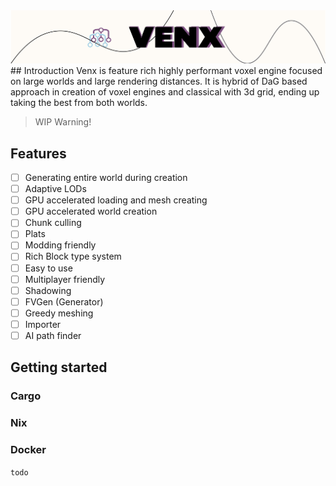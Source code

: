 <img src="assets/venx-splash.png" alt="Venx" />
## Introduction
Venx is feature rich highly performant voxel engine focused on large worlds and large rendering distances. It is hybrid of DaG based approach in creation of voxel engines and classical with 3d grid, ending up taking the best from both worlds.

> WIP Warning!
## Features
- [ ] Generating entire world during creation
- [ ] Adaptive LODs
- [ ] GPU accelerated loading and mesh creating
- [ ] GPU accelerated world creation
- [ ] Chunk culling
- [ ] Plats
- [ ] Modding friendly
- [ ] Rich Block type system
- [ ] Easy to use
- [ ] Multiplayer friendly
- [ ] Shadowing
- [ ] FVGen (Generator)
- [ ] Greedy meshing
- [ ] Importer
- [ ] AI path finder
## Getting started
### Cargo
### Nix
### Docker
`todo`